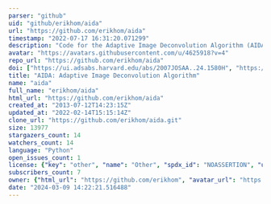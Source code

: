 ```yaml
---
parser: "github"
uid: "github/erikhom/aida"
url: "https://github.com/erikhom/aida"
timestamp: "2022-07-17 16:31:20.071299"
description: "Code for the Adaptive Image Deconvolution Algorithm (AIDA) of Hom et al. (2007) J. Opt. Soc. Amer. A"
avatar: "https://avatars.githubusercontent.com/u/4625918?v=4"
repo_url: "https://github.com/erikhom/aida"
doi: ["https://ui.adsabs.harvard.edu/abs/2007JOSAA..24.1580H", "https://ui.adsabs.harvard.edu/abs/2013ascl.soft10003H/abstract"]
title: "AIDA: Adaptive Image Deconvolution Algorithm"
name: "aida"
full_name: "erikhom/aida"
html_url: "https://github.com/erikhom/aida"
created_at: "2013-07-12T14:23:15Z"
updated_at: "2022-02-14T15:15:14Z"
clone_url: "https://github.com/erikhom/aida.git"
size: 13977
stargazers_count: 14
watchers_count: 14
language: "Python"
open_issues_count: 1
license: {"key": "other", "name": "Other", "spdx_id": "NOASSERTION", "url": null, "node_id": "MDc6TGljZW5zZTA="}
subscribers_count: 7
owner: {"html_url": "https://github.com/erikhom", "avatar_url": "https://avatars.githubusercontent.com/u/4625918?v=4", "login": "erikhom", "type": "User"}
date: "2024-03-09 14:22:21.516488"
---
```

